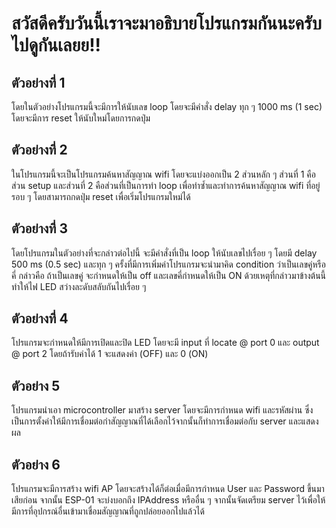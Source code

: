 # สวัสดีครับวันนี้เราจะมาอธิบายโปรแกรมกันนะครับ ไปดูกันเลยย!!
## ตัวอย่างที่ 1
โดยในตัวอย่างโปรแกรมนี้จะมีการให้นับเลข loop โดยจะมีคำสั่ง delay ทุก ๆ 1000 ms (1 sec) โดยจะมีการ reset ให้นับใหม่โดยการกดปุ่ม

## ตัวอย่างที่ 2 
ในโปรแกรมนี้จะเป็นโปรแกรมค้นหาสัญญาณ wifi โดยจะแบ่งออกเป็น 2 ส่วนหลัก ๆ ส่วนที่ 1 คือส่วน setup และส่วนที่ 2 คือส่วนที่เป็นการทำ loop เพื่อทำซ้ำและทำการค้นหาสัญญาณ wifi ที่อยู่รอบ ๆ โดยสามารถกดปุ่ม reset เพื่อเริ่มโปรแกรมใหม่ได้

## ตัวอย่างที่ 3 
โดยโปรแกรมในตัวอย่างที่จะกล่าวต่อไปนี้ จะมีคำสั่งที่เป็น loop ให้นับเลขไปเรื่อย ๆ โดยมี delay 500 ms (0.5 sec) และทุก ๆ ครั้งที่มีการเพิ่มค่าโปรแกรมจะนำมาคิด condition ว่าเป็นเลขคู่หรือคี่ กล่าวคือ ถ้าเป็นเลขคู่ จะกำหนดให้เป็น off และเลขคี่กำหนดให้เป็น ON ด้วยเหตุที่กล่าวมาข้างต้นนี้ทำให้ไฟ LED สว่างละดับสลับกันไปเรื่อย ๆ

## ตัวอย่างที่ 4
โปรแกรมจะกำหนดให้มีการเปิดและปิด LED โดยจะมี input ที่ locate @ port 0 และ output @ port 2 โดยถ้ารับค่าได้ 1 จะแสดงค่า (OFF) และ 0 (ON) 

## ตัวอย่าง 5 
โปรแกรมนำเอา microcontroller มาสร้าง server โดยจะมีการกำหนด wifi และรหัสผ่าน ซึ่งเป็นการตั้งค่าให้มีการเชื่อมต่อกำสัญญาณที่ได้เลือกไว้จากนั้นก็ทำการเชื่อมต่อกับ server และแสดงผล

## ตัวอย่าง 6 
โปรแกรมจะมีการสร้าง wifi AP โดยจะสร้างได้ก็ต่อเมื่อมีการกำหนด User และ Password ขึ้นมาเสียก่อน จากนั้น ESP-01 จะบ่งบอกถึง IPAddress หรืออื่น ๆ จากนั้นจัดเตรียม server ไว้เพื่อให้มีการที่อุปกรณ์อื่นเข้ามาเชื่อมสัญญาณที่ถูกปล่อยออกไปแล้วได้
